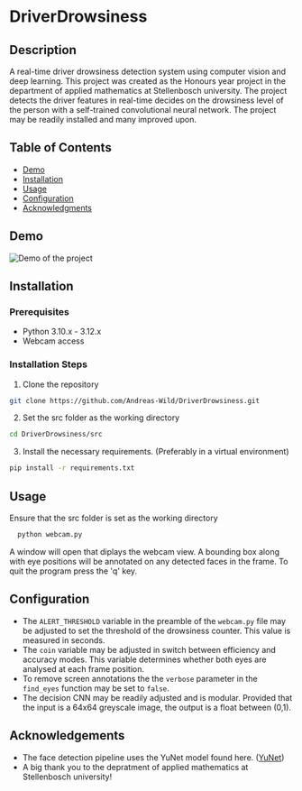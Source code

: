 # DriverDrowsiness

## Description
A real-time driver drowsiness detection system using computer vision and deep learning. This project was created as the Honours year project in the department of applied mathematics at Stellenbosch university. The project detects the driver features in real-time decides on the drowsiness level of the person with a self-trained convolutional neural network.
The project may be readily installed and many improved upon.

## Table of Contents
- [Demo](#demo)
- [Installation](#installation)
- [Usage](#usage)
- [Configuration](#configuration)
- [Acknowledgments](#acknowledgments)

## Demo

![Demo of the project](DDD.gif)

## Installation
### Prerequisites
- Python 3.10.x - 3.12.x
- Webcam access
### Installation Steps
1. Clone the repository
```bash
git clone https://github.com/Andreas-Wild/DriverDrowsiness.git
```
2.  Set the src folder as the working directory
```bash
cd DriverDrowsiness/src
```
3. Install the necessary requirements. (Preferably in a virtual environment)
```bash
pip install -r requirements.txt
```
## Usage
Ensure that the src folder is set as the working directory
```bash
  python webcam.py
```
A window will open that diplays the webcam view. A bounding box along with eye positions will be annotated on any detected faces in the frame. To quit the program press the 'q' key.

## Configuration

- The `ALERT_THRESHOLD` variable in the preamble of the `webcam.py` file may be adjusted to set the threshold of the drowsiness counter. This value is measured in seconds.
- The `coin` variable may be adjusted in switch between efficiency and accuracy modes. This variable determines whether both eyes are analysed at each frame position.
- To remove screen annotations the the `verbose` parameter in the `find_eyes` function may be set to `false`.
- The decision CNN may be readily adjusted and is modular. Provided that the input is a 64x64 greyscale image, the output is a float between (0,1).

## Acknowledgements
- The face detection pipeline uses the YuNet model found here. ([YuNet](https://github.com/opencv/opencv_zoo/blob/main/models/face_detection_yunet/face_detection_yunet_2023mar.onnx))
- A big thank you to the depratment of applied mathematics at Stellenbosch university!
